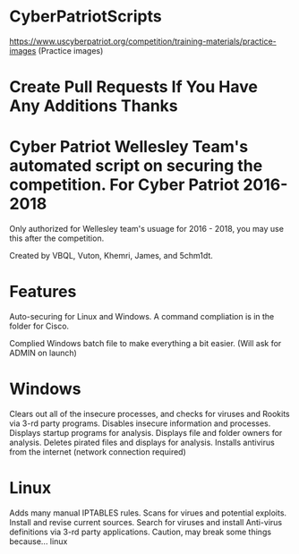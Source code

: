 # CyberPatriotScripts

https://www.uscyberpatriot.org/competition/training-materials/practice-images (Practice images)

# Create Pull Requests If You Have Any Additions Thanks

# Cyber Patriot Wellesley Team's automated script on securing the competition. For Cyber Patriot 2016-2018

Only authorized for Wellesley team's usuage for 2016 - 2018, you may use this after the competition.

Created by VBQL, Vuton, Khemri, James, and 5chm1dt.

# Features
Auto-securing for Linux and Windows. A command compliation is in the folder for Cisco.

Complied Windows batch file to make everything a bit easier. (Will ask for ADMIN on launch)

# Windows
Clears out all of the insecure processes, and checks for viruses and Rookits via 3-rd party programs.
Disables insecure information and processes.
Displays startup programs for analysis.
Displays file and folder owners for analysis.
Deletes pirated files and displays for analysis.
Installs antivirus from the internet (network connection required)

# Linux
Adds many manual IPTABLES rules.
Scans for virues and potential exploits.
Install and revise current sources.
Search for viruses and install Anti-virus definitions via 3-rd party applications.
Caution, may break some things because... linux
